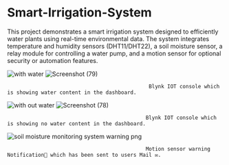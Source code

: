 # Smart-Irrigation-System
This project demonstrates a smart irrigation system designed to efficiently water plants using real-time environmental data. The system integrates temperature and humidity sensors (DHT11/DHT22), a soil moisture sensor, a relay module for controlling a water pump, and a motion sensor for optional security or automation features.

![with water](https://github.com/user-attachments/assets/cc4e7c28-006a-4585-808f-d63eb70c17f7)
![Screenshot (79)](https://github.com/user-attachments/assets/a6b5b765-a589-4573-9cf5-2c0d73f02adc)

                                                  Blynk IOT console which is showing water content in the dashboard.

![with out water](https://github.com/user-attachments/assets/da146347-94f8-4f9c-a95b-47aa859bbc72)
![Screenshot (78)](https://github.com/user-attachments/assets/1e397ba7-72cb-4a60-9c76-992984961fae)

                                                 Blynk IOT console which is showing no water content in the dashboard.

![soil moisture monitoring system warning  png](https://github.com/user-attachments/assets/39685dc4-9b26-47ff-b074-c1d2f6df226d)

                                                 Motion sensor warning Notification🔔 which has been sent to users Mail ✉.
